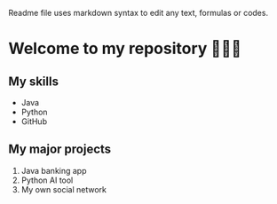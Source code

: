Readme file uses markdown syntax to edit any text, formulas or codes. 

# Welcome to my repository 👩🏻‍🦰

## My skills
- Java
- Python
- GitHub

## My major projects
1. Java banking app
2. Python AI tool
3. My own social network

